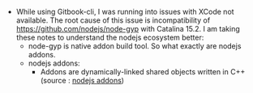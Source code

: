 
- While using Gitbook-cli, I was running into issues with XCode not available. The root cause of this issue is incompatibility of https://github.com/nodejs/node-gyp with Catalina 15.2. I am taking these notes to understand the nodejs ecosystem better:
  - node-gyp is native addon build tool. So what exactly are nodejs addons.
  - nodejs addons:
    - Addons are dynamically-linked shared objects written in C++ (source : [nodejs addons](https://nodejs.org/api/addons.html))
